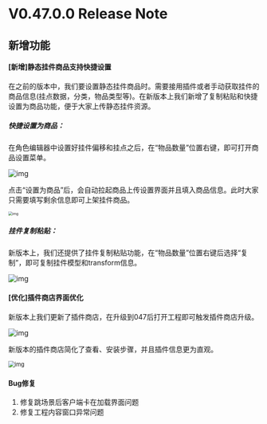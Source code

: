 # V0.47.0.0 Release Note



## 新增功能

#### [新增]静态挂件商品支持快捷设置

在之前的版本中，我们要设置静态挂件商品时。需要接用插件或者手动获取挂件的商品信息(挂点数据，分类，物品类型等)。在新版本上我们新增了复制粘贴和快捷设置为商品功能，便于大家上传静态挂件资源。

##### 快捷设置为商品：

在角色编辑器中设置好挂件偏移和挂点之后，在“物品数量”位置右键，即可打开商品设置菜单。

![img](https://arkimg.ark.online/1753427508078-5.webp)

点击“设置为商品”后，会自动拉起商品上传设置界面并且填入商品信息。此时大家只需要填写剩余信息即可上架挂件商品。

<img src="https://arkimg.ark.online/1753427508078-1.webp" alt="img" style="zoom:50%;" />

##### 挂件复制粘贴：

新版本上，我们还提供了挂件复制粘贴功能，在“物品数量”位置右键后选择“复制”，即可复制挂件模型和transform信息。

![img](https://arkimg.ark.online/1753427508078-2.webp)

#### [优化]插件商店界面优化

新版本上我们更新了插件商店，在升级到047后打开工程即可触发插件商店升级。

![img](https://arkimg.ark.online/1753427508078-3.webp)

新版本的插件商店简化了查看、安装步骤，并且插件信息更为直观。

<img src="https://arkimg.ark.online/1753427508078-4.webp" alt="img" style="zoom:80%;" />



#### Bug修复

1. 修复跳场景后客户端卡在加载界面问题
2. 修复工程内容窗口异常问题